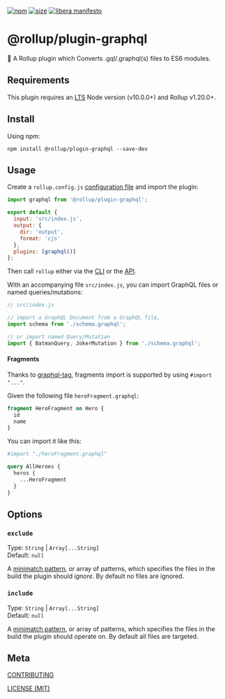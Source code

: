 [npm]: https://img.shields.io/npm/v/@rollup/plugin-graphql
[npm-url]: https://www.npmjs.com/package/@rollup/plugin-graphql
[size]: https://packagephobia.now.sh/badge?p=@rollup/plugin-graphql
[size-url]: https://packagephobia.now.sh/result?p=@rollup/plugin-graphql

[![npm][npm]][npm-url]
[![size][size]][size-url]
[![libera manifesto](https://img.shields.io/badge/libera-manifesto-lightgrey.svg)](https://liberamanifesto.com)

# @rollup/plugin-graphql

🍣 A Rollup plugin which Converts .gql/.graphql(s) files to ES6 modules.

## Requirements

This plugin requires an [LTS](https://github.com/nodejs/Release) Node version (v10.0.0+) and Rollup v1.20.0+.

## Install

Using npm:

```console
npm install @rollup/plugin-graphql --save-dev
```

## Usage

Create a `rollup.config.js` [configuration file](https://www.rollupjs.org/guide/en/#configuration-files) and import the plugin:

```js
import graphql from '@rollup/plugin-graphql';

export default {
  input: 'src/index.js',
  output: {
    dir: 'output',
    format: 'cjs'
  },
  plugins: [graphql()]
};
```

Then call `rollup` either via the [CLI](https://www.rollupjs.org/guide/en/#command-line-reference) or the [API](https://www.rollupjs.org/guide/en/#javascript-api).

With an accompanying file `src/index.js`, you can import GraphQL files or named queries/mutations:

```js
// src/index.js

// import a GraphQL Document from a GraphQL file,
import schema from './schema.graphql';

// or import named Query/Mutation
import { BatmanQuery, JokerMutation } from './schema.graphql';
```

#### Fragments

Thanks to [graphql-tag](https://github.com/apollographql/graphql-tag), fragments import is supported by using `#import "..."`.

Given the following file `heroFragment.graphql`:

```graphql
fragment HeroFragment on Hero {
  id
  name
}
```

You can import it like this:

```graphql
#import "./heroFragment.graphql"

query AllHeroes {
  heros {
    ...HeroFragment
  }
}
```

## Options

### `exclude`

Type: `String` | `Array[...String]`<br>
Default: `null`

A [minimatch pattern](https://github.com/isaacs/minimatch), or array of patterns, which specifies the files in the build the plugin should _ignore_. By default no files are ignored.

### `include`

Type: `String` | `Array[...String]`<br>
Default: `null`

A [minimatch pattern](https://github.com/isaacs/minimatch), or array of patterns, which specifies the files in the build the plugin should operate on. By default all files are targeted.

## Meta

[CONTRIBUTING](/.github/CONTRIBUTING.md)

[LICENSE (MIT)](/LICENSE)
